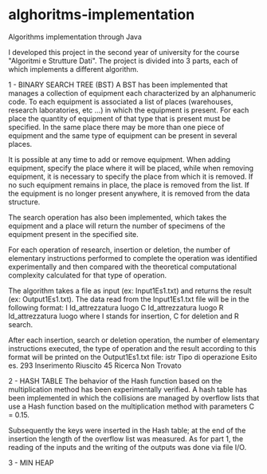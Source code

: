 # alghoritms-implementation
Algorithms implementation through Java

I developed this project in the second year of university for the course "Algoritmi e Strutture Dati".
The project is divided into 3 parts, each of which implements a different algorithm.

1 - BINARY SEARCH TREE (BST)
A BST has been implemented that manages a collection of equipment each characterized by an alphanumeric code.
To each equipment is associated a list of places (warehouses, research laboratories, etc ...) in which the equipment is present. For each place the quantity of equipment of that type that is present must be specified. In the same place there may be more than one piece of equipment and the same type of equipment can be present in several places.

It is possible at any time to add or remove equipment. When adding equipment, specify the place where it will be placed, while when removing equipment, it is necessary to specify the place from which it is removed. If no such equipment remains in place, the place is removed from the list. If the equipment is no longer present anywhere, it is removed from the data structure.

The search operation has also been implemented, which takes the equipment and a place will return the number of specimens of the equipment present in the specified site.

For each operation of research, insertion or deletion, the number of elementary instructions performed to complete the operation was identified experimentally and then compared with the theoretical computational complexity calculated for that type of operation.

The algorithm takes a file as input (ex: Input1Es1.txt) and returns the result (ex: Output1Es1.txt).
The data read from the Input1Es1.txt file will be in the following format:
I Id_attrezzatura luogo 
C Id_attrezzatura luogo 
R Id_attrezzatura luogo 
where I stands for insertion, C for deletion and R search.

After each insertion, search or deletion operation, the number of elementary instructions executed, the type of operation and the result according to this format will be printed on the Output1Es1.txt file:
istr  Tipo di operazione  Esito
es.
293 Inserimento Riuscito
45 Ricerca Non Trovato


2 - HASH TABLE
The behavior of the Hash function based on the multiplication method has been experimentally verified.
A hash table has been implemented in which the collisions are managed by overflow lists that use a Hash function based on the multiplication method with parameters C = 0.15.

Subsequently the keys were inserted in the Hash table; at the end of the insertion the length of the overflow list was measured.
As for part 1, the reading of the inputs and the writing of the outputs was done via file I/O.

3 - MIN HEAP

